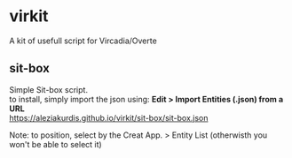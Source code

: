 # virkit
A kit of usefull script for Vircadia/Overte
  
## sit-box
Simple Sit-box script.  
to install, simply import the json using: **Edit > Import Entities (.json) from a URL**  
https://aleziakurdis.github.io/virkit/sit-box/sit-box.json  
  
  Note: to position, select by the Creat App. > Entity List (otherwisth you won't be able to select it)  
    

